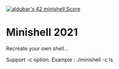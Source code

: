 [![aldubar's 42 minishell Score](https://badge42.vercel.app/api/v2/cl1p4dvqu002109k1x3fvx39n/project/2220996)](https://github.com/JaeSeoKim/badge42)


# Minishell 2021


Recreate your own shell...


Support -c option. Example : ./minishell -c ls
